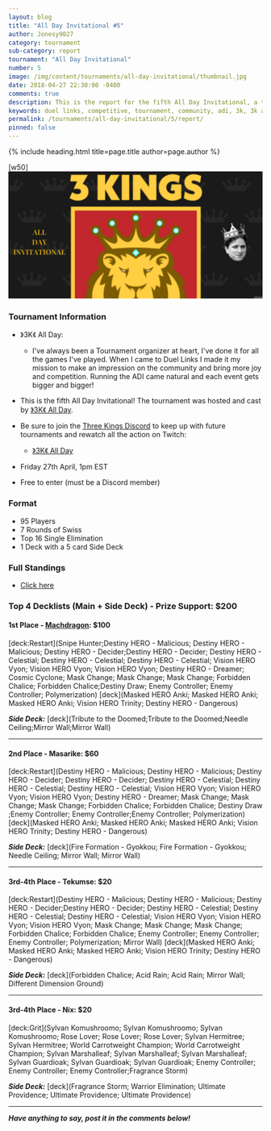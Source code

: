 ```yaml
---
layout: blog
title: "All Day Invitational #5"
author: Jonesy9027
category: tournament
sub-category: report
tournament: "All Day Invitational"
number: 5
image: /img/content/tournaments/all-day-invitational/thumbnail.jpg
date: 2018-04-27 22:30:00 -0400
comments: true
description: This is the report for the fifth All Day Invitational, a tournament with no entry fee and a prize pool of $200. Check out the top players and their decks here!
keywords: duel links, competitive, tournament, community, adi, 3k, 3k all day, all day, kings, king
permalink: /tournaments/all-day-invitational/5/report/
pinned: false
---
```


{% include heading.html title=page.title author=page.author %}

[w50]
![](/img/content/tournaments/all-day-invitational/adi.png)

### Tournament Information  
- 》3K《 All Day:  
    - I've always been a Tournament organizer at heart, I've done it for all the games I've played. When I came to Duel Links I made it my mission to make an impression on the community and bring more joy and competition. Running the ADI came natural and each event gets bigger and bigger!  

- This is the fifth All Day Invitational! The tournament was hosted and cast by [》3K《 All Day](/top-player-council/3kallday/).  

- Be sure to join the [Three Kings Discord](https://discord.gg/3mR4m2W) to keep up with future tournaments and rewatch all the action on Twitch:
    - [》3K《 All Day](https://www.twitch.tv/3kallday)

- Friday 27th April, 1pm EST
- Free to enter (must be a Discord member)

### Format
- 95 Players
- 7 Rounds of Swiss
- Top 16 Single Elimination
- 1 Deck with a 5 card Side Deck

### Full Standings
- [Click here](https://smash.gg/tournament/all-day-invitational-5-0/events/all-day-invitational-5-0-1/standings)

### Top 4 Decklists (Main + Side Deck) - Prize Support: $200

#### 1st Place - [Machdragon](/top-player-council/machdragon/): $100

[deck:Restart](Snipe Hunter;Destiny HERO - Malicious; Destiny HERO - Malicious; Destiny HERO - Decider;Destiny HERO - Decider; Destiny HERO - Celestial; Destiny HERO - Celestial; Destiny HERO - Celestial; Vision HERO Vyon; Vision HERO Vyon; Vision HERO Vyon; Destiny HERO - Dreamer; Cosmic Cyclone; Mask Change; Mask Change; Mask Change; Forbidden Chalice; Forbidden Chalice;Destiny Draw; Enemy Controller; Enemy Controller; Polymerization)
[deck](Masked HERO Anki; Masked HERO Anki; Masked HERO Anki; Vision HERO Trinity; Destiny HERO - Dangerous)

***Side Deck:***
[deck](Tribute to the Doomed;Tribute to the Doomed;Needle Ceiling;Mirror Wall;Mirror Wall)

---

#### 2nd Place - Masarike: $60

[deck:Restart](Destiny HERO - Malicious; Destiny HERO - Malicious; Destiny HERO - Decider; Destiny HERO - Decider; Destiny HERO - Celestial; Destiny HERO - Celestial; Destiny HERO - Celestial; Vision HERO Vyon; Vision HERO Vyon; Vision HERO Vyon; Destiny HERO - Dreamer; Mask Change; Mask Change; Mask Change; Forbidden Chalice; Forbidden Chalice; Destiny Draw ;Enemy Controller; Enemy Controller;Enemy Controller; Polymerization)
[deck](Masked HERO Anki; Masked HERO Anki; Masked HERO Anki; Vision HERO Trinity; Destiny HERO - Dangerous)

***Side Deck:***
[deck](Fire Formation - Gyokkou; Fire Formation - Gyokkou; Needle Ceiling; Mirror Wall; Mirror Wall)

---

#### 3rd-4th Place - Tekumse: $20

[deck:Restart](Destiny HERO - Malicious; Destiny HERO - Malicious; Destiny HERO - Decider;Destiny HERO - Decider; Destiny HERO - Celestial; Destiny HERO - Celestial; Destiny HERO - Celestial; Vision HERO Vyon; Vision HERO Vyon; Vision HERO Vyon; Mask Change; Mask Change; Mask Change; Forbidden Chalice; Forbidden Chalice; Enemy Controller; Enemy Controller; Enemy Controller; Polymerization; Mirror Wall)
[deck](Masked HERO Anki; Masked HERO Anki; Masked HERO Anki; Vision HERO Trinity; Destiny HERO - Dangerous)

***Side Deck:***
[deck](Forbidden Chalice; Acid Rain; Acid Rain; Mirror Wall; Different Dimension Ground)

---

#### 3rd-4th Place - Nix: $20

[deck:Grit](Sylvan Komushroomo; Sylvan Komushroomo; Sylvan Komushroomo; Rose Lover; Rose Lover; Rose Lover; Sylvan Hermitree; Sylvan Hermitree; World Carrotweight Champion; World Carrotweight Champion; Sylvan Marshalleaf; Sylvan Marshalleaf; Sylvan Marshalleaf; Sylvan Guardioak; Sylvan Guardioak; Sylvan Guardioak; Enemy Controller; Enemy Controller; Enemy Controller;Fragrance Storm)

***Side Deck:***
[deck](Fragrance Storm; Warrior Elimination; Ultimate Providence; Ultimate Providence; Ultimate Providence)

---

***Have anything to say, post it in the comments below!***